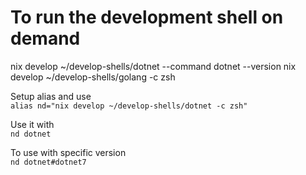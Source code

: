 # To run the development shell on demand
nix develop ~/develop-shells/dotnet --command dotnet --version
nix develop ~/develop-shells/golang -c zsh

Setup alias and use
<br />
``alias nd="nix develop ~/develop-shells/dotnet -c zsh"``
<br />

Use it with 
<br />
``nd dotnet``

To use with specific version
<br />
``nd dotnet#dotnet7``

